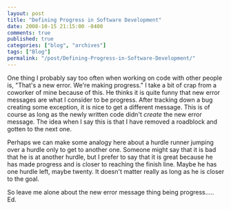 ```yaml
---
layout: post
title: "Defining Progress in Software Development"
date: 2008-10-15 21:15:00 -0400
comments: true
published: true
categories: ["blog", "archives"]
tags: ["Blog"]
permalink: "/post/Defining-Progress-in-Software-Development/"
---
```

<!-- more -->



<p>One thing I probably say too often when working on code with other people is, "That's a new error. We're making progress." I take a bit of crap from a coworker of mine because of this. He thinks it is quite funny that new error messages are what I consider to be progress. After tracking down a bug creating some exception, it is nice to get a different message. This is of course as long as the newly written code didn't <em>create</em> the new error message. The idea when I say this is that I have removed a roadblock and gotten to the next one.</p>
<p>Perhaps we can make some analogy here about a hurdle runner jumping over a hurdle only to get to another one. Someone might say that it is bad that he is at another hurdle, but I prefer to say that it is great because he has made progress and is closer to reaching the finish line. Maybe he has one hurdle left, maybe twenty. It doesn't matter really as long as he is closer to the goal.</p>
<p>So leave me alone about the new error message thing being progress..... Ed.</p>
